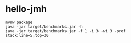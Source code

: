 # hello-jmh

```console
mvnw package
java -jar target/benchmarks.jar -h
java -jar target/benchmarks.jar -f 1 -i 3 -wi 3 -prof stack:line=5;top=30
```

